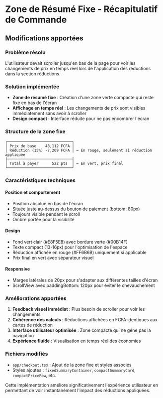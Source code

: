 # Zone de Résumé Fixe - Récapitulatif de Commande

## Modifications apportées

### Problème résolu
L'utilisateur devait scroller jusqu'en bas de la page pour voir les changements de prix en temps réel lors de l'application des réductions dans la section réductions.

### Solution implémentée
- **Zone de résumé fixe** : Création d'une zone verte compacte qui reste fixe en bas de l'écran
- **Affichage en temps réel** : Les changements de prix sont visibles immédiatement sans avoir à scroller
- **Design compact** : Interface réduite pour ne pas encombrer l'écran

### Structure de la zone fixe

```
┌─────────────────────────────┐
│ Prix de base    48,112 FCFA │
│ Réduction (15%) -7,209 FCFA │ ← En rouge, seulement si réduction appliquée
├─────────────────────────────┤
│ Total à payer      522 pts  │ ← En vert, prix final
└─────────────────────────────┘
```

### Caractéristiques techniques

#### Position et comportement
- Position absolue en bas de l'écran
- Située juste au-dessus du bouton de paiement (bottom: 80px)
- Toujours visible pendant le scroll
- Ombre portée pour la visibilité

#### Design
- Fond vert clair (#E8F5E8) avec bordure verte (#00B14F)
- Texte compact (13-16px) pour l'optimisation de l'espace
- Réduction affichée en rouge (#FF6B6B) uniquement si applicable
- Prix final en vert avec séparateur visuel

#### Responsive
- Marges latérales de 20px pour s'adapter aux différentes tailles d'écran
- ScrollView avec paddingBottom: 120px pour éviter le chevauchement

### Améliorations apportées

1. **Feedback visuel immédiat** : Plus besoin de scroller pour voir les changements
2. **Cohérence des calculs** : Réductions affichées en FCFA identiques aux cartes de réduction
3. **Interface utilisateur optimisée** : Zone compacte qui ne gêne pas la navigation
4. **Expérience fluide** : Visualisation en temps réel des économies

### Fichiers modifiés
- `app/checkout.tsx` : Ajout de la zone fixe et styles associés
- Styles ajoutés : `fixedSummaryContainer`, `compactSummaryCard`, `compactPriceRow`, etc.

Cette implémentation améliore significativement l'expérience utilisateur en permettant de voir instantanément l'impact des réductions appliquées.
